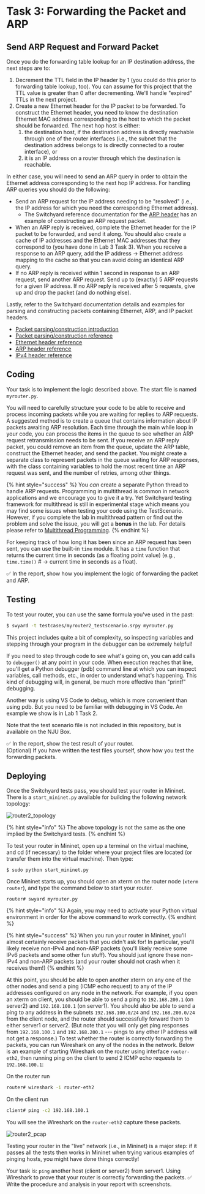 # Task 3: Forwarding the Packet and ARP

## Send ARP Request and Forward Packet

Once you do the forwarding table lookup for an IP destination address, the next steps are to:

1. Decrement the TTL field in the IP header by 1 (you could do this prior to forwarding table lookup, too). You can assume for this project that the TTL value is greater than 0 after decrementing. We'll handle "expired" TTLs in the next project.
2. Create a new Ethernet header for the IP packet to be forwarded. To construct the Ethernet header, you need to know the destination Ethernet MAC address corresponding to the host to which the packet should be forwarded. The next hop host is either:
   1. the destination host, if the destination address is directly reachable through one of the router interfaces (i.e., the subnet that the destination address belongs to is directly connected to a router interface), or
   2. it is an IP address on a router through which the destination is reachable.

In either case, you will need to send an ARP query in order to obtain the Ethernet address corresponding to the next hop IP address. For handling ARP queries you should do the following:

* Send an ARP request for the IP address needing to be "resolved" (i.e., the IP address for which you need the corresponding Ethernet address).
  * The Switchyard reference documentation for the [ARP header](https://pavinberg.gitee.io/switchyard/reference.html#arp-address-resolution-protocol-header) has an example of constructing an ARP request packet.
* When an ARP reply is received, complete the Ethernet header for the IP packet to be forwarded, and send it along. You should also create a cache of IP addresses and the Ethernet MAC addresses that they correspond to (you have done in Lab 3 Task 3). When you receive a response to an ARP query, add the IP address → Ethernet address mapping to the cache so that you can avoid doing an identical ARP query.
* If no ARP reply is received within 1 second in response to an ARP request, send another ARP request. Send up to (exactly) 5 ARP requests for a given IP address. If no ARP reply is received after 5 requests, give up and drop the packet (and do nothing else).

Lastly, refer to the Switchyard documentation details and examples for parsing and constructing packets containing Ethernet, ARP, and IP packet headers.

* [Packet parsing/construction introduction](https://pavinberg.gitee.io/switchyard/writing\_a\_program.html#introduction-to-packet-parsing-and-construction)
* [Packet parsing/construction reference](https://pavinberg.gitee.io/switchyard/reference.html#packet-parsing-and-construction-reference)
* [Ethernet header reference](https://pavinberg.gitee.io/switchyard/reference.html#ethernet-header)
* [ARP header reference](https://pavinberg.gitee.io/switchyard/reference.html#arp-address-resolution-protocol-header)
* [IPv4 header reference](https://pavinberg.gitee.io/switchyard/reference.html#ip-version-4-header)

## Coding

Your task is to implement the logic described above. The start file is named `myrouter.py`.

You will need to carefully structure your code to be able to receive and process incoming packets while you are waiting for replies to ARP requests. A suggested method is to create a queue that contains information about IP packets awaiting ARP resolution. Each time through the main while loop in your code, you can process the items in the queue to see whether an ARP request retransmission needs to be sent. If you receive an ARP reply packet, you could remove an item from the queue, update the ARP table, construct the Ethernet header, and send the packet. You might create a separate class to represent packets in the queue waiting for ARP responses, with the class containing variables to hold the most recent time an ARP request was sent, and the number of retries, among other things.

{% hint style="success" %}
You _can_ create a separate Python thread to handle ARP requests. Programming in multithread is common in network applications and we encourage you to give it a try. Yet Switchyard testing framework for multithread is still in experimental stage which means you may find some issues when testing your code using the TestScenario. However, if you complete the lab in multithread pattern or find out the problem and solve the issue, you will get a **bonus** in the lab. For details please refer to [Multithread Programming](../../appendix/multithread-programming.md).
{% endhint %}

For keeping track of how long it has been since an ARP request has been sent, you can use the built-in `time` module. It has a `time` function that returns the current time in seconds (as a floating point value) (e.g., `time.time()` # → current time in seconds as a float).

✅ In the report, show how you implement the logic of forwarding the packet and ARP.

## Testing

To test your router, you can use the same formula you've used in the past:

```bash
$ swyard -t testcases/myrouter2_testscenario.srpy myrouter.py
```

This project includes quite a bit of complexity, so inspecting variables and stepping through your program in the debugger can be extremely helpful!

If you need to step through code to see what's going on, you can add calls to `debugger()` at any point in your code. When execution reaches that line, you'll get a Python debugger (pdb) command line at which you can inspect variables, call methods, etc., in order to understand what's happening. This kind of debugging will, in general, be much more effective than "printf" debugging.

Another way is using VS Code to debug, which is more convenient than using pdb. But you need to be familiar with debugging in VS Code. An example we show is in Lab 1 Task 2.

Note that the test scenario file is not included in this repository, but is available on the NJU Box.

✅ In the report, show the test result of your router.\
(Optional) If you have written the test files yourself, show how you test the forwarding packets.

## Deploying

Once the Switchyard tests pass, you should test your router in Mininet. There is a `start_mininet.py` available for building the following network topology:

![router2\_topology](<../../.gitbook/assets/router2\_topology (2).png>)

{% hint style="info" %}
The above topology is not the same as the one implied by the Switchyard tests.
{% endhint %}

To test your router in Mininet, open up a terminal on the virtual machine, and cd (if necessary) to the folder where your project files are located (or transfer them into the virtual machine). Then type:

```
$ sudo python start_mininet.py
```

Once Mininet starts up, you should open an xterm on the router node (`xterm router`), and type the command below to start your router.

```
router# swyard myrouter.py
```

{% hint style="info" %}
Again, you may need to activate your Python virtual environment in order for the above command to work correctly.
{% endhint %}

{% hint style="success" %}
When you run your router in Mininet, you'll almost certainly receive packets that you didn't ask for! In particular, you'll likely receive non-IPv4 and non-ARP packets (you'll likely receive some IPv6 packets and some other fun stuff). You should just ignore these non-IPv4 and non-ARP packets (and your router should not crash when it receives them!)
{% endhint %}

At this point, you should be able to open another xterm on any one of the other nodes and send a ping (ICMP echo request) to any of the IP addresses configured on any node in the network. For example, if you open an xterm on client, you should be able to send a ping to `192.168.200.1` (on server2) and `192.168.100.1` (on server1). You should also be able to send a ping to any address in the subnets `192.168.100.0/24` and `192.168.200.0/24` from the client node, and the router should successfully forward them to either server1 or server2. (But note that you will only get ping responses from `192.168.100.1` and `192.168.200.1` --- pings to any other IP address will not get a response.) To test whether the router is correctly forwarding the packets, you can run Wireshark on any of the nodes in the network. Below is an example of starting Wireshark on the router using interface `router-eth2`, then running ping on the client to send 2 ICMP echo requests to `192.168.100.1`:

On the router run

```bash
router# wireshark -i router-eth2
```

On the client run

```bash
client# ping -c2 192.168.100.1
```

You will see the Wireshark on the `router-eth2` capture these packets.

![router2\_pcap](<../../.gitbook/assets/router2\_pcap (1).png>)

Testing your router in the "live" network (i.e., in Mininet) is a major step: if it passes all the tests then works in Mininet when trying various examples of pinging hosts, you might have done things correctly!

Your task is: `ping` another host (client or server2) from server1. Using Wireshark to prove that your router is correctly forwarding the packets. ✅ Write the procedure and analysis in your report with screenshots.
